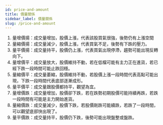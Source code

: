 ```yaml
---
id: price-and-amount
title: 價量關係
sidebar_label: 價量關係
slug: /price-and-amount
---
```

1. 量增價揚：成交量增加，股價上漲，代表該股買氣很強，後勢仍有上漲空間
2. 量縮價揚：成交量減少，股價上漲，代表買氣不足，後勢有下跌的壓力。
3. 量平價揚：成交量持平，股價仍上漲，代表買氣出現停滯，趨勢可能出現反轉向下。
4. 量增價平：成交量放大，股價維持不動，若在低檔可能有主力正在進貨，若已經下跌一段時間可能止跌回穩。
5. 量縮價平：成交量萎縮，股價維持不動，若股價上漲一段時間代表高點可能出現，下跌一段時間代表底部逐漸成形。
6. 量平價平：成交量跟股價都持平，觀望為宜。
7. 量增價跌：成交量增加，股價卻下跌，若在跌勢初期股價可能持續再跌，若跌一段時間有可能是主力開始進貨。
8. 量縮價跌：成交量減少，股價下跌，若股價剛跌可能續跌，若跌了一段時間，可以觀望底部快出現了。
9. 量平價跌：成交量持平，股價仍下跌，後勢可能出現盤整或盤跌。
